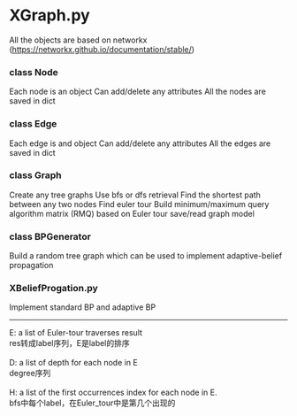 # XGraph.py
All the objects are based on networkx (https://networkx.github.io/documentation/stable/)

### class Node
Each node is an object
Can add/delete any attributes
All the nodes are saved in dict

### class Edge
Each edge is and object
Can add/delete any attributes
All the edges are saved in dict

### class Graph
Create any tree graphs
Use bfs or dfs retrieval
Find the shortest path between any two nodes
Find euler tour
Build minimum/maximum query algorithm matrix (RMQ) based on Euler tour
save/read graph model

### class BPGenerator
Build a random tree graph which can be used to implement adaptive-belief propagation

### XBeliefProgation.py
Implement standard BP and adaptive BP
****

E: a list of Euler-tour traverses result<br>
	res转成label序列，E是label的排序<br><br>
D: a list of depth for each node in E<br>
	degree序列<br><br>
H: a list of the first occurrences index for each node in E.<br>
	bfs中每个label，在Euler_tour中是第几个出现的

